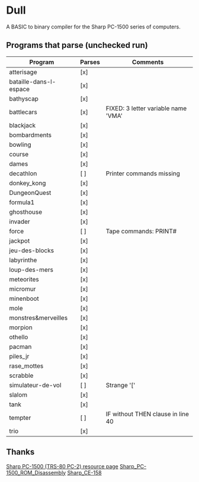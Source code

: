 # Dull

A BASIC to binary compiler for the Sharp PC-1500 series of computers.

## Programs that parse (unchecked run)

| Program                | Parses | Comments                            |
| ---------------------- | ------ | ----------------------------------- |
| atterisage             | [x]    |                                     |
| bataille-dans-l-espace | [x]    |                                     |
| bathyscap              | [x]    |                                     |
| battlecars             | [x]    | FIXED: 3 letter variable name 'VMA' |
| blackjack              | [x]    |                                     |
| bombardments           | [x]    |                                     |
| bowling                | [x]    |                                     |
| course                 | [x]    |                                     |
| dames                  | [x]    |                                     |
| decathlon              | [ ]    | Printer commands missing            |
| donkey_kong            | [x]    |                                     |
| DungeonQuest           | [x]    |                                     |
| formula1               | [x]    |                                     |
| ghosthouse             | [x]    |                                     |
| invader                | [x]    |                                     |
| force                  | [ ]    | Tape commands: PRINT#               |
| jackpot                | [x]    |                                     |
| jeu-des-blocks         | [x]    |                                     |
| labyrinthe             | [x]    |                                     |
| loup-des-mers          | [x]    |                                     |
| meteorites             | [x]    |                                     |
| micromur               | [x]    |                                     |
| minenboot              | [x]    |                                     |
| mole                   | [x]    |                                     |
| monstres&merveilles    | [x]    |                                     |
| morpion                | [x]    |                                     |
| othello                | [x]    |                                     |
| pacman                 | [x]    |                                     |
| piles_jr               | [x]    |                                     |
| rase_mottes            | [x]    |                                     |
| scrabble               | [x]    |                                     |
| simulateur-de-vol      | [ ]    | Strange '['                         |
| slalom                 | [x]    |                                     |
| tank                   | [x]    |                                     |
| tempter                | [ ]    | IF without THEN clause in line 40   |
| trio                   | [x]    |                                     |

## Thanks

[Sharp PC-1500 (TRS-80 PC-2) resource page](http://www.pc1500.com/)
[Sharp_PC-1500_ROM_Disassembly](https://github.com/Jeff-Birt/Sharp_PC-1500_ROM_Disassembly)
[Sharp_CE-158](https://github.com/Jeff-Birt/Sharp_CE-158)

